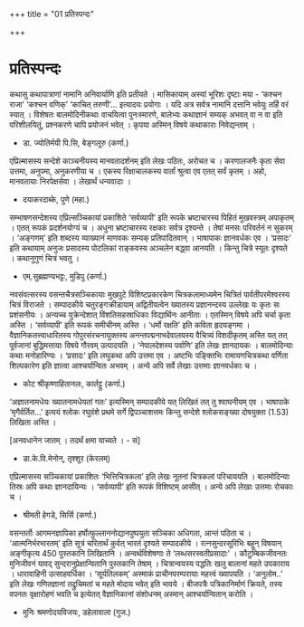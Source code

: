 +++
title = "01 प्रतिस्पन्दः"

+++
# प्रतिस्पन्दः

कथासु कथापात्राणां नामानि अनिवार्याणि इति प्रतीयते । मासिकायाम् अस्यां भूरिशः दृष्टाः मया - ‘कश्चन राजा’ ‘कश्चन वणिक्’ ‘काचित् तरुणी’... इत्यादयः प्रयोगाः । यदि अत्र सर्वत्र नामानि दत्तानि भवेयुः तर्हि वरं स्यात् । विशेषतः बालमोदिनीकथाः वाचयित्वा पुनःस्मारणे, बालेभ्यः कथाज्ञानं सम्यक् अभवत् वा न वा इति परिशीलयितुं, प्रश्नकरणे चापि प्रयोजनं भवेत् । कृपया अस्मिन् विषये कथाकाराः निवेद्यन्ताम् ।

- डा. ज्योतिर्मयी पि.सि, बेङ्गलूरु (कर्णा.)

एप्रिल्मासस्य सन्देशे काञ्चनीयस्य मानवतादर्शनम् इति लेखः पठितः, अरोचत च । करणालजनैः कृता सेवा उत्तमा, अनुपमा, अनुकरणीया च । एकस्य रिक्षाचालकस्य वार्तां श्रुत्वा एव एतत् सर्वं कृतम् । अहो, मानवतायाः निरपेक्षसेवा । लेखार्थं धन्यवादाः ।

- दयाकरदाब्के, पुणे (महा.)

सम्भाषणसन्देशस्य एप्रिल्सञ्चिकायां प्रकाशिते ‘सर्वव्यापी’ इति रूपके भ्रष्टाचारस्य पिहितं मुखवस्त्रम् अपाकृतम् । एतत् रूपकं प्रदर्शनयोग्यं च । अधुना भ्रष्टाचारस्य रक्षकाः सर्वत्र दृश्यन्ते । तेषां मनसः परिवर्तनं न सुकरम् । ‘अङ्गणम्’ इति शब्दस्य व्याख्यानं माणवकः सम्यक् प्रतिपादितवान् । भाषापाकः ज्ञानवर्धकः एव । ‘प्रसादः’ इति कथायाम् अनुजः प्रसादस्य पोटलिकां राङ्कवस्य अञ्चलेन बद्ध्वा आनयति । किन्तु चित्रे स्यूतः दृश्यते । कथानुगुणं चित्रं भवतु ।

- एम्.सुब्रह्मण्यभट्टः, मुडिपु (कर्णा.)

नवसंवत्सरस्य वसन्तचैत्रसञ्चिकायाः मुखपुटे विशिष्टप्रकारकेण चित्रकलामाध्यमेन चित्रितं पार्वतीपरमेश्वरस्य चित्रं विराजते । सम्पादकीये चतुरङ्गक्रीडायाम् अद्वितीयत्वेन ख्यातस्य प्रज्ञानन्दस्य उल्लेखः यः कृतः सः प्रशंसनीयः । अन्यच्च युक्रेन्देशात् विंशतिसहस्राधिकाः विद्यार्थिनः आनीताः । एतस्मिन् विषये अपि चर्चा कृता अस्ति । ‘सर्वव्यापी’ इति रूपकं समीचीनम् अस्ति । ‘धर्मो रक्षति’ इति कविता हृदयङ्गमा । वैज्ञानिकतत्त्वाधारितस्य गोपुरसंरचनायुक्तस्य अनन्तपद्मनाभदेवालयस्य वैचित्र्यं विशदीकृतम् अस्ति यत् तत् पूर्वजानां बुद्धिमत्तायाः विषये गौरवम् उत्पादयति । ‘नेपालदेशस्य पर्वाणि’ इति लेखः ज्ञानदायकः । बालमोदिन्याः कथाः मनोहारिण्यः । ‘प्रसादः’ इति लघुकथा अपि उत्तमा एव । अष्टभिः पङ्क्तिभिः रामायणचित्रकथा वर्णिता शिल्पकारेण इति ज्ञात्वा आश्चर्यान्वितः अभवम् । अन्ये अपि सर्वे लेखाः उत्तमाः ज्ञानवर्धकाः च ।

- कोट श्रीकृष्णाहितानलः, कार्तट्टु (कर्णा.)

‘अज्ञातनामधेयः ख्यातनामधेयतां गतः’ इत्यस्मिन् सम्पादकीये यत् लिखितं तत् तु श्वाघनीयम् एव । भाषापाके ‘मृगैर्वर्तित...’ इत्ययं श्लोकः रघुवंशे प्रथमे सर्गे द्विपञ्चाशत्तमः किन्तु सन्देशे श्लोकसङ्ख्या दोषयुक्ता (1.53) लिखिता अस्ति ।

\[अनवधानेन जातम् । तदर्थं क्षमा याच्यते । - सं\]

- डा.के.वि.मेनोन्, तृश्शूर (केरलम्)

एप्रिल्मासस्य सञ्चिकायां प्रकाशितः ‘भित्तिचित्रकला’ इति लेखः नूतनां चित्रकलां परिचाययति । बालमोदिन्याः तिस्रः अपि कथाः ज्ञानदायिन्यः । ‘सर्वव्यापी’ इति रूपकं विशिष्टम् आसीत् । अन्ये अपि लेखाः उत्तमाः रोचकाः च ।

- श्रीमती हेगडे, सिर्सि (कर्णा.)

वसन्तर्तोः आगमनज्ञापिका हर्षोत्फुल्लाननोद्यानपुष्पयुता सञ्चिका अधिगता, आन्तं पठिता च । ‘आत्मनिर्भरभारतम्’ इति सूत्रं चरितार्थं कुर्वत् भारतं दृश्यते सम्पादकीये । रत्नसुन्दरसूरिभिः बहून् विषयान् अङ्गीकृत्य 450 पुस्तकानि लिखितानि । अन्वर्थविशेषणाः ते ‘लब्धसरस्वतीप्रसादाः’ । कौटुम्बिकजीवनतः मुनिजीवनं यावद् सुन्दरानुप्रेक्षान्वितानि पुस्तकानि तेषाम् । चित्रान्वयस्य पद्धतिः खलु बालानां महते उपकाराय । धारावाहिनी उत्साहवर्धिका । ‘सूर्यतिलकम्’ अस्माकं प्राचीनपरम्परायाः महत्त्वं ख्यापयति । ‘अनुलोम..’ इति लेखः गणितज्ञानां तद्रुचिमतां च महते मोदाय भवेत् इति भावये । बीजपत्रैः पत्रिकानिर्माणं क्रियते, तस्य वपनतः वृक्षारोहणं भवति च इत्येतत् वैज्ञानिकानां संशोधनम् अस्मान् आश्चर्यान्वितान् करोति ।

- मुनिः श्रमणोदयविजयः, डहेलावाला (गुज.)
